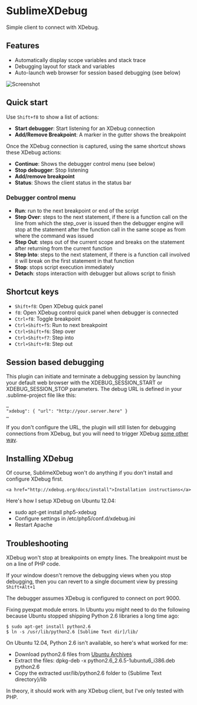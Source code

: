 # SublimeXDebug

Simple client to connect with XDebug.

## Features

- Automatically display scope variables and stack trace
- Debugging layout for stack and variables
- Auto-launch web browser for session based debugging (see below)

![Screenshot](https://github.com/jotson/SublimeXdebug/raw/master/doc/images/screenshot.png)

## Quick start

Use `Shift+f8` to show a list of actions:

- **Start debugger**: Start listening for an XDebug connection
- **Add/Remove Breakpoint**: A marker in the gutter shows the breakpoint

Once the XDebug connection is captured, using the same shortcut shows these
XDebug actions:

- **Continue**: Shows the debugger control menu (see below)
- **Stop debugger**: Stop listening
- **Add/remove breakpoint**
- **Status**: Shows the client status in the status bar

### Debugger control menu

- **Run**: run to the next breakpoint or end of the script
- **Step Over**: steps to the next statement, if there is a function call on the line from which the step_over is issued then the debugger engine will stop at the statement after the function call in the same scope as from where the command was issued
- **Step Out**: steps out of the current scope and breaks on the statement after returning from the current function
- **Step Into**: steps to the next statement, if there is a function call involved it will break on the first statement in that function
- **Stop**: stops script execution immediately
- **Detach**: stops interaction with debugger but allows script to finish

## Shortcut keys

- `Shift+f8`: Open XDebug quick panel
- `f8`: Open XDebug control quick panel when debugger is connected
- `Ctrl+f8`: Toggle breakpoint
- `Ctrl+Shift+f5`: Run to next breakpoint
- `Ctrl+Shift+f6`: Step over
- `Ctrl+Shift+f7`: Step into
- `Ctrl+Shift+f8`: Step out

## Session based debugging

This plugin can initiate and terminate a debugging session by launching your default web browser with the XDEBUG_SESSION_START or XDEBUG_SESSION_STOP parameters. The debug URL is defined in your .sublime-project file like this:
	
	…
	"xdebug": { "url": "http://your.server.here" }
	…

If you don't configure the URL, the plugin will still listen for debugging connections from XDebug, but you will need to trigger XDebug <a href="http://XDebug.org/docs/remote">some other way</a>.

## Installing XDebug

Of course, SublimeXDebug won't do anything if you don't install and configure XDebug first.

	<a href="http://xdebug.org/docs/install">Installation instructions</a>

Here's how I setup XDebug on Ubuntu 12.04:

- sudo apt-get install php5-xdebug
- Configure settings in /etc/php5/conf.d/xdebug.ini
- Restart Apache

## Troubleshooting

XDebug won't stop at breakpoints on empty lines. The breakpoint must be on a line of PHP code.

If your window doesn't remove the debugging views when you stop debugging, then you can revert to a single document view by pressing `Shift+Alt+1`

The debugger assumes XDebug is configured to connect on port 9000.

Fixing pyexpat module errors. In Ubuntu you might need to do the following because Ubuntu stopped shipping Python 2.6 libraries a long time ago:

	$ sudo apt-get install python2.6
	$ ln -s /usr/lib/python2.6 [Sublime Text dir]/lib/

On Ubuntu 12.04, Python 2.6 isn't available, so here's what worked for me:

- Download python2.6 files from <a href="http://packages.ubuntu.com/lucid/python2.6">Ubuntu Archives</a>
- Extract the files: dpkg-deb -x python2.6_2.6.5-1ubuntu6_i386.deb python2.6
- Copy the extracted usr/lib/python2.6 folder to {Sublime Text directory}/lib

In theory, it should work with any XDebug client, but I've only tested with PHP.
